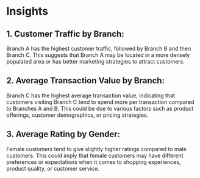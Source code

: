 # Insights

## 1. Customer Traffic by Branch:

Branch A has the highest customer traffic, followed by Branch B and then Branch C. This suggests that Branch A may be located in a more densely populated area or has better marketing strategies to attract customers.

## 2. Average Transaction Value by Branch:

Branch C has the highest average transaction value, indicating that customers visiting Branch C tend to spend more per transaction compared to Branches A and B. This could be due to various factors such as product offerings, customer demographics, or pricing strategies.

## 3. Average Rating by Gender:

Female customers tend to give slightly higher ratings compared to male customers. This could imply that female customers may have different preferences or expectations when it comes to shopping experiences, product quality, or customer service.
